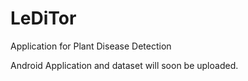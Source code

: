 # LeDiTor
Application for Plant Disease Detection 

Android Application and dataset will soon be uploaded.
